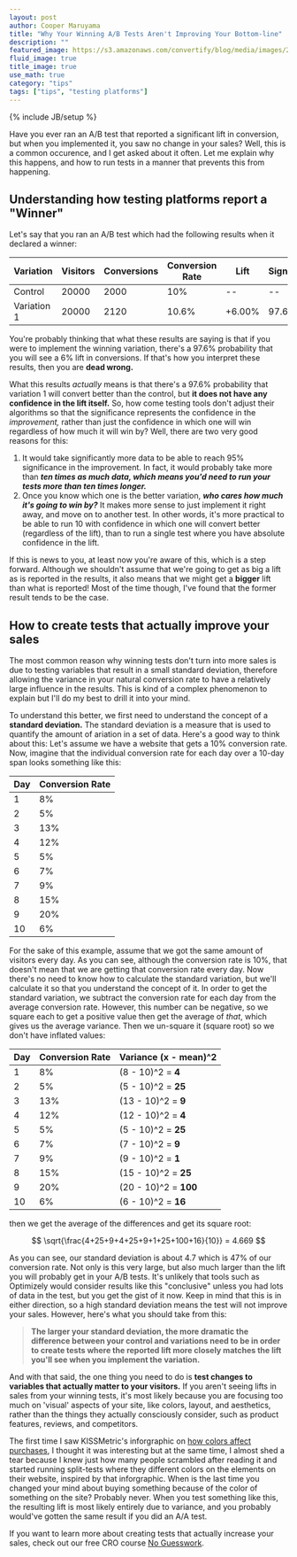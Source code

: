 ```yaml
---
layout: post
author: Cooper Maruyama
title: "Why Your Winning A/B Tests Aren't Improving Your Bottom-line"
description: ""
featured_image: https://s3.amazonaws.com/convertify/blog/media/images/2015/03/angry-man-computer.jpg
fluid_image: true
title_image: true
use_math: true
category: "tips"
tags: ["tips", "testing platforms"]
---
```

{% include JB/setup %}

<p class="lead">Have you ever ran an A/B test that reported a significant lift in conversion, but when you implemented it, you saw no change in your sales? Well, this is a common occurence, and I get asked about it often. Let me explain why this happens, and how to run tests in a manner that prevents this from happening.</p>


## Understanding how testing platforms report a "Winner"

Let's say that you ran an A/B test which had the following results when it declared a winner:

|  Variation  | Visitors | Conversions | Conversion Rate |     Lift    | Significance |
| ----------- | -------- | ----------- | --------------- | ----------- | ------------ |
|   Control   |    20000 |        2000 |             10% |          -- |           -- |
| Variation 1 |    20000 |        2120 |           10.6% |      +6.00% |        97.6% |

You're probably thinking that what these results are saying is that if you were to implement the winning variation, there's a 97.6% probability that you will see a 6% lift in conversions. If that's how you interpret these results, then you are <strong>dead wrong.</strong>

What this results <em>actually</em> means is that there's a 97.6% probability that variation 1 will convert better than the control, but <strong>it does not have any confidence in the lift itself.</strong> So, how come testing tools don't adjust their algorithms so that the significance represents the confidence in the <em>improvement,</em> rather than just the confidence in which one will win regardless of how much it will win by? Well, there are two very good reasons for this:

  1. It would take significantly more data to be able to reach 95% significance in the improvement. In fact, it would probably take more than <em><strong>ten times as much data, which means you'd need to run your tests more than ten times longer.</strong></em>  
  2. Once you know which one is the better variation, <em><strong>who cares how much it's going to win by?</strong></em> It makes more sense to just implement it right away, and move on to another test. In other words, it's more practical to be able to run 10 with confidence in which one will convert better (regardless of the lift), than to run a single test where you have absolute confidence in the lift.

If this is news to you, at least now you're aware of this, which is a step forward. Although we shouldn't assume that we're going to get as big a lift as is reported in the results, it also means that we might get a <strong>bigger</strong> lift than what is reported! Most of the time though, I've found that the former result tends to be the case. 


## How to create tests that actually improve your sales

The most common reason why winning tests don't turn into more sales is due to testing variables that result in a small standard deviation, therefore allowing the variance in your natural conversion rate to have a relatively large influence in the results. This is kind of a complex phenomenon to explain but I'll do my best to drill it into your mind. 

To understand this better, we first need to understand the concept of a <strong>standard deviation.</strong> The standard deviation is a measure that is used to quantify the amount of ariation in a set of data. Here's a good way to think about this: Let's assume we have a website that gets a 10% conversion rate. Now, imagine that the individual conversion rate for each day over a 10-day span looks something like this:

| Day | Conversion Rate |
| --- | --------------- |
|  1  |              8% |
|  2  |              5% |
|  3  |             13% |
|  4  |             12% |
|  5  |              5% |
|  6  |              7% |
|  7  |              9% |
|  8  |             15% |
|  9  |             20% |
| 10  |              6% |

For the sake of this example, assume that we got the same amount of visitors every day. As you can see, although the conversion rate is 10%, that doesn't mean that we are getting that conversion rate every day. Now there's no need to know how to calculate the standard variation, but we'll calculate it so that you understand the concept of it. In order to get the standard variation, we subtract the conversion rate for each day from the average conversion rate. However, this number can be negative, so we square each to get a positive value then get the average of <em>that</em>, which gives us the average variance. Then we un-square it (square root) so we don't have inflated values:

| Day | Conversion Rate |  Variance (x - mean)^2  |
| --- | --------------- | ----------------------- |
|  1  |              8% |    (8 - 10)^2 = **4**   |
|  2  |              5% |    (5 - 10)^2 = **25**  |
|  3  |             13% |    (13 - 10)^2 =  **9** |
|  4  |             12% |    (12 - 10)^2 =  **4** |
|  5  |              5% |    (5 - 10)^2 = **25**  |
|  6  |              7% |    (7 - 10)^2 =  **9**  |
|  7  |              9% |    (9 - 10)^2 =  **1**  |
|  8  |             15% |    (15 - 10)^2 = **25** |
|  9  |             20% |   (20 - 10)^2 = **100** |
| 10  |              6% |    (6 - 10)^2 = **16**  |

then we get the average of the differences and get its square root:

$$ \sqrt{\frac{4+25+9+4+25+9+1+25+100+16}{10}} = 4.669 $$

As you can see, our standard deviation is about 4.7 which is 47% of our conversion rate. Not only is this very large, but also much larger than the lift you will probably get in your A/B tests. It's unlikely that tools such as Optimizely would consider results like this "conclusive" unless you had lots of data in the test, but you get the gist of it now. Keep in mind that this is in either direction, so a high standard deviation means the test will not improve your sales. However, here's what you should take from this:

> **The larger your standard deviation, the more dramatic the difference between your control and variations need to be in order to create tests where the reported lift more closely matches the lift you'll see when you implement the variation.**

And with that said, the one thing you need to do is <strong>test changes to variables that actually matter to your visitors.</strong> If you aren't seeing lifts in sales from your winning tests, it's most likely because you are focusing too much on 'visual' aspects of your site, like colors, layout, and aesthetics, rather than the things they actually consciously consider, such as product features, reviews, and competitors. 

The first time I saw KISSMetric's inforgraphic on [how colors affect purchases](https://blog.kissmetrics.com/color-psychology/), I thought it was interesting but at the same time, I almost shed a tear because I knew just how many people scrambled after reading it and started running split-tests where they different colors on the elements on their website, inspired by that inforgraphic. When is the last time you changed your mind about buying something because of the color of something on the site? Probably never. When you test something like this, the resulting lift is most likely entirely due to variance, and you probably would've gotten the same result if you did an A/A test. 

If you want to learn more about creating tests that actually increase your sales, check out our free CRO course [No Guesswork](https://convertify.io/no-guesswork).